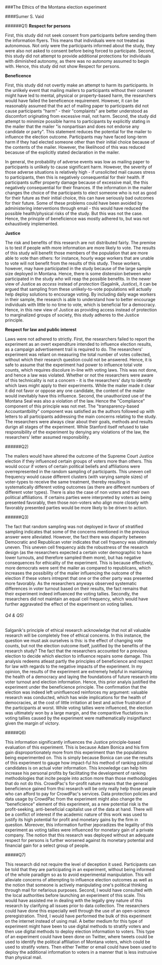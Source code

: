 
###The Ethics of the Montana election experiment

####Sumer S. Vaid 


######Q1) 
**Respect for persons**

First, this study did not seek consent from participants before sending them the information flyers. This means that individuals were not treated as autonomous. Not only were the participants informed about the study, they were also not asked to consent before being forced to participate. Second, this study did not attempt to provide additional protections for individuals with diminished autonomy, as there was no autonomy assumed to begin with. Hence, this study did not show Respect for persons. 


**Beneficence**

First, this study did not overtly make an attempt to harm its participants. In the unlikely event that mailing mailers to participants without their consent might have led to mental, physical or property-based harm, the researchers would have failed the beneficence requirement. However, it can be reasonably assumed that the act of mailing paper to participants did not cause  participants "harm" - their "complaints" are better understood as discomfort originating from excessive mail, not harm. Second, the study did attempt to minimize possible harms to participants by explicitly stating in the mailer that the mailer "is nonpartisan and does not endorse any candidate or party". This statement reduces the potential for the mailer to influence the election outcome. Participants may have faced long-term harm if they had elected someone other than their initial choice because of the contents of the mailer. However, the likelihood of this was reduced becasuse of the explicitly stated declaration in the mailer. 

In general, the probability of adverse events was low as mailing paper to participants is unlikely to cause significant harm. However, the severity of those adverse situations is relatively high - if unsolicited mail causes stress to participants, then this is negatively consequential for their health. If participants suffer property damage because of excessive mail, the this negatively consequential for their finances. If the information in the mailer changes the choice of the participants to elect someone who is not as good for their future as their initial choice, this can have seriously bad outcomes for their future. Some of these problems could have been avoided by administering interventions through email - this would have reduced the possible health/physical risks of the study. But this was not the case. Hence, the princple of beneficience was mostly adhered to, but was not exhaustively implemented. 


**Justice**

The risk and benefits of this research are not distributed fairly. The premise is to test if people with more information are more likely to vote. The results of this study will benefit those members of the population that are more able to vote than others: for instance, hourly wage workers that are unable to vote will not benefit from the results of this study. These workers, however, may have participated in the study because of the large sample size deployed in Montana. Hence, there is some distension between *who* participated in the study *who* will reap the possible benefits. In the newer view of Justice as *access* instead of *protection* (Sagalnik, *Justice*), it can be argued that sampling from these unlikely-to-vote populations will actually help deploy solutions to encourage voting. By including daily wage workers in their sample, the research is able to understand how to better encourage individuals with little to no time to vote, which is beneficial for a democracy. Hence, in this new view of Justice as providing access instead of protection to marginalized groups of society, this study adheres to the Justice principle. 



**Respect for law and public interest**

Laws were not adhered to strictly. First, the researchers failed to report the experiment as an overt expenditure intended to influence election results, as a campaign advertisement trail is required to do. The researchers' experiment was reliant on measuring the total number of votes collected, without which their research question could not be answered. Hence, it is safe to assume that the experiment had power to influence total vote counts, which requires discolure in-line with voting laws. This was not done, and hence a law was violated. Whether or not the researchers were aware of this technicality is not a concern - it is the researchers' duty to identify which laws might apply to their experiments. While the mailer made it clear it did not favor or oppose any one candidate, the content of the mailer would inevitably have this influence. Second, the unauthorized use of the Montana Seal was also a violation of the law. Hence the "Compliance" component of this principle was not met. The "transparency-based Accountantbility" component was satisfied as the authors followed up with letters to all participants addressing the main concerns relating to the study. The researchers were always clear about their goals, methods and results durign all stages of the experiment. While Stanford itself refused to take responsibility of the experiment by denying any violations of the law, the researchers' letter assumed responsibility. 

######Q2) 

The mailers would have altered the outcome of the Supreme Court Justice election if they influenced certain groups of voters more than others. This would occur if voters of certain political beliefs and affiliations were overrepresented in the random sampling of participants. This uneven cell frequency would cause different clusters (with varying sample sizes) of voter-types to receive the same treatment, thereby resulting in systematically different voting outcomes (as there are different numbers of different voter types). There is also the case of non voters and their own political affiliations. If certains parties were interpreted by voters as being presented favorably, then those non-voters who align more closely with favorably presented parties would be more likely to be driven to action. 


######Q3) 

The fact that random sampling was not deployed in favor of stratified sampling indicates that some of the concerns mentioned in the previous answer were alleviated. However, the fact there was disparity between Democratic and Republican voter indicates that cell frquency was ultimately uneven. This uneven cell frequency aids the robustness of the research design (as the researchers expected a certain voter demographic to have lower turnouts, and therefore sampled them more), but has negative consequences for ethicality of the experiment. This is because effectively, more democrats were sent the mailer as compared to republicans, which increases the possibility of the mailer influencing the outcome of the election if these voters intrepret that one or the other party was presented more favorably. As the researchers anyways observed systematic differences in voter turnout based on their results, the fact remains that their experiment indeed influenced the voting tallies. Secondly, the researchers did not maintain an equal cell frequency, which would have further aggravated the effect of the experiment on voting tallies. 


###### Q4 & Q5) 

Salganik's principle of ethical research acknowledge that not all valuable research will be completely free of ethical concerns. In this instance, the question we must ask ourselves is this: is the effect of changing vote counts, but not the election outcome itself, justified by the benefits of the research study? The fact that the researchers accounted for a previous election to decide which election to influence repairs some damage.  This analysis redeems atleast partly the principles of beneficience and respect for law with regards to the negative impacts of the experiment. In my opinion, the results of the experiment are extremely helpful in maintaining the health of a democracy and laying the foundations of future research into voter turnout and election information. Hence, this prior analyis justified the experiment under the beneficience principle. The confirmation that the election was indeed left uninfluenced reinforces my argument: valuable research was conducted, which has wide implications for the health of democracies, at the cost of little irritation at best and active frustration of the participants at worst. While voting tallies were influenced, the election was ultimately won by a large margin, and the comparitive fluctations in voting tallies caused by the experiment were mathematically insignifianct given the margin of victory. 

#####Q6) 

This information significantly influences the Justice principle-based evaluation of this experiment. This is because Adam Bonica and his firm gain disproportionately more from this experiment than the populations being experimented on. This is simply because Bonica can use the results of this experiment to gauge how impact-ful his method of ranking political candidates is on actual voter information. This knowledge can help him increase his personal profits by facilitating the development of ranking methodologies that incite people into action more than those methodologies that do not do this. CrowdPac's for-profit nature means that the general beneficience gained from thsi research will be only really help those people who can afford to pay for CrowdPac's services. Data protection policies and data usage by CrowdPac from the experiment might also change the "beneficience" element of this experiment, as a new potential risk is the profit-seeking, anti-beneficial capitalist use of the data at hand. There will be a conflict of interest if the academic nature of this work was used to justify its high potential for profit and monetary gains by the firm in question. Moreover, this information further jeporadizes the legality of this experiment as voting tallies were influenced for monetary gain of a private company. The notion that this research was deployed without an adequate respect for persons is further worsened against its monetary potential and financial gain for a select group of people.  

#####Q7) 

This research did not require the level of deception it used. Participants can be told that they are participating in an experiment, without being informed of the whole paradigm so as to avoid experimental manipulation. This will alleviate concerns of attempting to influence election outcomes as well as the notion that someone is actively manipulating one's political thinking through mail for nefarious purposes. Second, I would have consulted with the local authorities before launching an experiment of this scale. This would have assisted me in dealing with the legally grey nature of this research by clarifying all issues prior to data collection. The researchers could have done this especially well through the use of an open-science preregistration. Third, I would have performed the bulk of this experiment on the internet instead of using mail. A better medium for this type of experiment might have been to use digital methods to stratify voters and then use digital methods to deploy election information to voters. This type of an experiment could have been done on Twitter, where tweets could be used to identify the political affiliation of Montana voters, which could be used to stratify voters. Then either Twitter or email could have been used to deploy the additional information to voters in a manner that is less instrusive than physical mail.  




